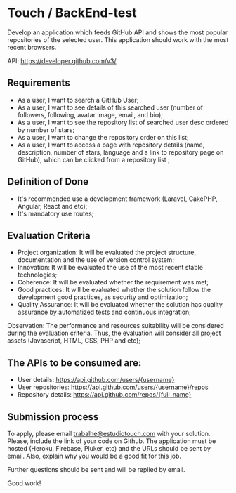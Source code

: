 # Touch / BackEnd-test

Develop an application which feeds GitHub API and shows the most popular repositories of the selected user. This application should work with the most recent browsers.

API: https://developer.github.com/v3/

## Requirements

 - As a user, I want to search a GitHub User;
 - As a user, I want to see details of this searched user (number of followers, following, avatar image, email, and bio);
 - As a user, I want to see the repository list of searched user desc ordered by number of stars;
 - As a user, I want to change the repository order on this list;
 - As a user, I want to access a page with repository details (name, description, number of stars, language and a link to repository page on GitHub), which can be clicked from a repository list
;

## Definition of Done

 - It's recommended use a development framework (Laravel, CakePHP, Angular, React and etc);
 - It's mandatory use routes;

## Evaluation Criteria

 - Project organization: It will be evaluated the project structure, documentation and the use of version control system;
 - Innovation: It will be evaluated the use of the most recent stable technologies;
 - Coherence: It will be evaluated whether the requirement was met;
 - Good practices: It will be evaluated whether the solution follow the development good practices, as security and optimization;
 - Quality Assurance: It will be evaluated whether the solution has quality assurance by automatized tests and continuous integration;

Observation:
The performance and resources suitability will be considered during the evaluation criteria. Thus, the evaluation will consider all project assets (Javascript, HTML, CSS, PHP and etc);


## The APIs to be consumed are:

 - User details: https://api.github.com/users/{username}
 - User repositories: https://api.github.com/users/{username}/repos
 - Repository details: https://api.github.com/repos/{full_name}


## Submission process

To apply, please email trabalhe@estudiotouch.com with your solution. Please, include the link of your code on Github. The application must be hosted (Heroku, Firebase, Pluker, etc) and the URLs should be sent by email. Also, explain why you would be a good fit for this job.

Further questions should be sent and will be replied by email.

Good work!
